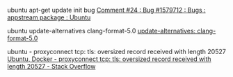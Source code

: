 ubuntu apt-get update init bug
[Comment \#24 : Bug \#1579712 : Bugs : appstream package : Ubuntu]( https://bugs.launchpad.net/ubuntu/+source/appstream/+bug/1579712/comments/24 )

ubuntu update-alternatives clang-format-5.0
[update\-alternatives: clang\-format\-5\.0]( https://gist.github.com/egor-tensin/40498d417e9e6e6e6364010f249273d7 )

ubuntu - proxyconnect tcp: tls: oversized record received with length 20527
[Ubuntu, Docker \- proxyconnect tcp: tls: oversized record received with length 20527 \- Stack Overflow]( https://stackoverflow.com/questions/50717390/ubuntu-docker-proxyconnect-tcp-tls-oversized-record-received-with-length-20 )
